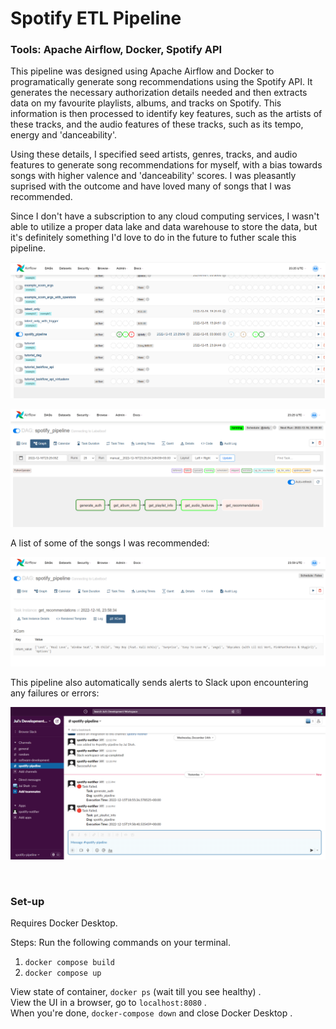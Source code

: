 # Spotify ETL Pipeline
### Tools: Apache Airflow, Docker, Spotify API

This pipeline was designed using Apache Airflow and Docker to programatically generate song recommendations using the Spotify API. It generates the necessary authorization details needed and then extracts data on my favourite playlists, albums, and tracks on Spotify. This information is then processed to identify key features, such as the artists of these tracks, and the audio features of these tracks, such as its tempo, energy and 'danceability'.

Using these details, I specified seed artists, genres, tracks, and audio features to generate song recommendations for myself, with a bias towards songs with higher valence and 'danceability' scores. I was pleasantly suprised with the outcome and have loved many of songs that I was recommended.

Since I don't have a subscription to any cloud computing services, I wasn't able to utilize a proper data lake and data warehouse to store the data, but it's definitely something I'd love to do in the future to futher scale this pipeline.

![My Image](images/airflow-ui.png)

![My Image](images/pipeline.png)

A list of some of the songs I was recommended:

![My Image](images/songs.png)

This pipeline also automatically sends alerts to Slack upon encountering any failures or errors:

![My Image](images/slack.png)

<br>

### Set-up

Requires Docker Desktop.

Steps:
Run the following commands on your terminal.

1. `docker compose build`
2. `docker compose up`

View state of container, `docker ps` (wait till you see healthy) . <br>
View the UI in a browser, go to `localhost:8080` . <br>
When you're done, `docker-compose down` and close Docker Desktop .
